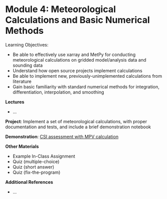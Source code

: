 # Module 4: Meteorological Calculations and Basic Numerical Methods

Learning Objectives:

- Be able to effectively use xarray and MetPy for conducting meteorological calculations on gridded model/analysis data and sounding data
- Understand how open source projects implement calculations
- Be able to implement new, previously-unimplemented calculations from literature
- Gain basic familiarity with standard numerical methods for integration, differentiation, interpolation, and smoothing

**Lectures**

- ...

**Project**: Implement a set of meteorological calculations, with proper documentation and tests, and include a brief demonstration notebook

**Demonstration**: [CSI assessment with MPV calculation](suppliment_mpv_demo.ipynb)

**Other Materials**

- Example In-Class Assignment
- Quiz (multiple-choice)
- Quiz (short answer)
- Quiz (fix-the-program)

**Additional References**

- ...